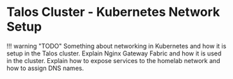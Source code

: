 # Talos Cluster - Kubernetes Network Setup

!!! warning "TODO"
    Something about networking in Kubernetes and how it is setup in the Talos cluster. Explain Nginx Gateway Fabric and how it is used in the cluster. Explain how to expose services to the homelab network and how to assign DNS names.
